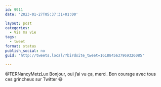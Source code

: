 ```yaml
---
id: 9911
date: '2023-01-27T05:37:31+01:00'

layout: post
categories:
  - Vis ma vie
tags:
  - tweet
format: status
publish_social: no
guid: 'http://tweets.local/?birdsite_tweet=1618845637969326085'

---
```


@TERNancyMetzLux Bonjour, oui j’ai vu ça, merci. Bon courage avec tous ces grincheux sur Twitter 😅